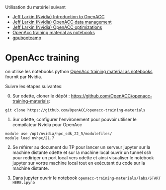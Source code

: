 Utilisation du matériel suivant

- [Jeff Larkin (Nvidia) Introduction to OpenACC](https://www.openacc.org/sites/default/files/inline-files/OpenACC_Course_Oct2018/OpenACC%20Course%202018%20Week%201.pdf)
- [Jeff Larkin (Nvidia) OpenACC data management](https://www.openacc.org/sites/default/files/inline-files/OpenACC_Course_Oct2018/OpenACC%20Course%202018%20Week%202.pdf)
- [Jeff Larkin (Nvidia) OpenACC optimizations](https://www.openacc.org/sites/default/files/inline-files/OpenACC_Course_Oct2018/OpenACC%20Course%202018%20Week%203.pdf)
- [OpenAcc training material as notebooks](https://github.com/OpenACC/openacc-training-materials)
- [gpubootcamp](https://github.com/openhackathons-org/gpubootcamp)

# OpenAcc training

on utilise les notebooks python  [OpenAcc training material as notebooks](https://github.com/OpenACC/openacc-training-materials) fournit par Nvidia.

Suivre les étapes suivantes:

0. Sur odette, cloner le dépôt : https://github.com/OpenACC/openacc-training-materials:
```shell
git clone https://github.com/OpenACC/openacc-training-materials
```

1. Sur odette, configurer l'environement pour pouvoir utiliser le compilateur Nvidia pour OpenAcc
```shell
module use /opt/nvidia/hpc_sdk_22_5/modulefiles/
module load nvhpc/21.7
```
2. Se référer au document du TP pour lancer un serveur jupyter sur la machine distante odette et sur la machine local ouvrir un tunnel ssh pour rediriger un port local vers odette et ainsi visualiser le notebook jupyter sur vortre machine local tout en exécutant du code sur la machine distante.

3. Dans jupyter ouvrir le notebook `openacc-training-materials/labs/START HERE.ipynb`
